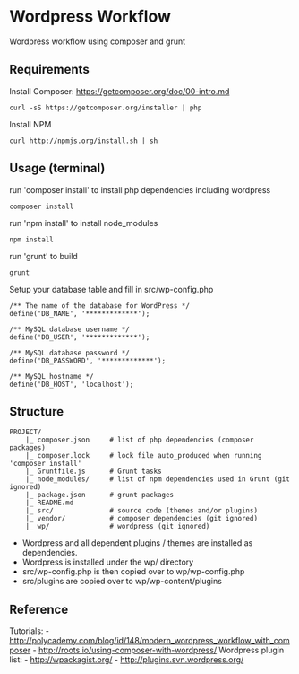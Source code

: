 # Wordpress Workflow

Wordpress workflow using composer and grunt


## Requirements
Install Composer: https://getcomposer.org/doc/00-intro.md
```
curl -sS https://getcomposer.org/installer | php
```
Install NPM
```
curl http://npmjs.org/install.sh | sh
```


## Usage (terminal)

run 'composer install' to install php dependencies including wordpress
```
composer install
```
run 'npm install' to install node_modules
```
npm install
```
run 'grunt' to build
```
grunt
```
Setup your database table and fill in src/wp-config.php
```
/** The name of the database for WordPress */
define('DB_NAME', '*************');

/** MySQL database username */
define('DB_USER', '*************');

/** MySQL database password */
define('DB_PASSWORD', '*************');

/** MySQL hostname */
define('DB_HOST', 'localhost');
```


## Structure
```
PROJECT/
	|_ composer.json     # list of php dependencies (composer packages)
	|_ composer.lock     # lock file auto_produced when running 'composer install'
	|_ Gruntfile.js      # Grunt tasks
	|_ node_modules/     # list of npm dependencies used in Grunt (git ignored)
	|_ package.json      # grunt packages
	|_ README.md
	|_ src/              # source code (themes and/or plugins)
	|_ vendor/           # composer dependencies (git ignored)
	|_ wp/               # wordpress (git ignored)
```

- Wordpress and all dependent plugins / themes are installed as dependencies.
- Wordpress is installed under the wp/ directory
- src/wp-config.php is then copied over to wp/wp-config.php
- src/plugins are copied over to wp/wp-content/plugins



## Reference
Tutorials: 
	- http://polycademy.com/blog/id/148/modern_wordpress_workflow_with_composer
	- http://roots.io/using-composer-with-wordpress/
Wordpress plugin list:
	- http://wpackagist.org/
	- http://plugins.svn.wordpress.org/